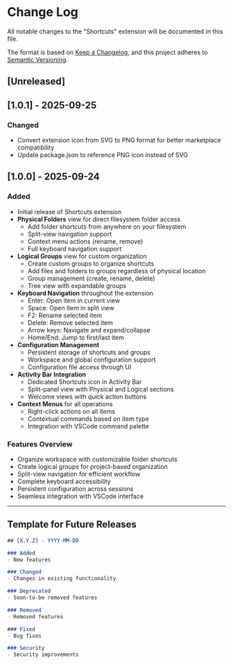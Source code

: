 # Change Log

All notable changes to the "Shortcuts" extension will be documented in this file.

The format is based on [Keep a Changelog](https://keepachangelog.com/en/1.0.0/),
and this project adheres to [Semantic Versioning](https://semver.org/spec/v2.0.0.html).

## [Unreleased]

## [1.0.1] - 2025-09-25

### Changed
- Convert extension icon from SVG to PNG format for better marketplace compatibility
- Update package.json to reference PNG icon instead of SVG

## [1.0.0] - 2025-09-24

### Added
- Initial release of Shortcuts extension
- **Physical Folders** view for direct filesystem folder access
  - Add folder shortcuts from anywhere on your filesystem
  - Split-view navigation support
  - Context menu actions (rename, remove)
  - Full keyboard navigation support
- **Logical Groups** view for custom organization
  - Create custom groups to organize shortcuts
  - Add files and folders to groups regardless of physical location
  - Group management (create, rename, delete)
  - Tree view with expandable groups
- **Keyboard Navigation** throughout the extension
  - Enter: Open item in current view
  - Space: Open item in split view
  - F2: Rename selected item
  - Delete: Remove selected item
  - Arrow keys: Navigate and expand/collapse
  - Home/End: Jump to first/last item
- **Configuration Management**
  - Persistent storage of shortcuts and groups
  - Workspace and global configuration support
  - Configuration file access through UI
- **Activity Bar Integration**
  - Dedicated Shortcuts icon in Activity Bar
  - Split-panel view with Physical and Logical sections
  - Welcome views with quick action buttons
- **Context Menus** for all operations
  - Right-click actions on all items
  - Contextual commands based on item type
  - Integration with VSCode command palette

### Features Overview
- Organize workspace with customizable folder shortcuts
- Create logical groups for project-based organization
- Split-view navigation for efficient workflow
- Complete keyboard accessibility
- Persistent configuration across sessions
- Seamless integration with VSCode interface

---

## Template for Future Releases

```markdown
## [X.Y.Z] - YYYY-MM-DD

### Added
- New features

### Changed
- Changes in existing functionality

### Deprecated
- Soon-to-be removed features

### Removed
- Removed features

### Fixed
- Bug fixes

### Security
- Security improvements
```